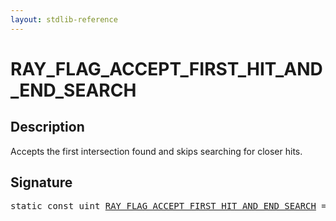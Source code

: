 ```yaml
---
layout: stdlib-reference
---
```


# RAY_FLAG_ACCEPT_FIRST_HIT_AND_END_SEARCH

## Description

Accepts the first intersection found and skips searching for closer hits.


## Signature
<pre>
<span class='code_keyword'>static</span> <span class='code_keyword'>const</span> <span class="code_keyword">uint</span> <a href="ray_flag_accept_first_hit_and_end_search-01245679abcdeghijkmnoqrsuvwyz10111213" class="code_var">RAY_FLAG_ACCEPT_FIRST_HIT_AND_END_SEARCH</a> = 0x04;
</pre>

